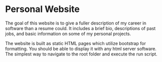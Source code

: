 Personal Website
================

The goal of this website is to give a fuller description of my career in software than a resume could.
It includes a brief bio, descriptions of past jobs, and basic information on some of my personal projects.

The website is built as static HTML pages which utilize bootstrap for formatting.
You should be able to display it with any html server software.
The simplest way to navigate to the root folder and execute the run script.
